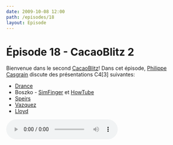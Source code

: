 ```yaml
---
date: 2009-10-08 12:00
path: /episodes/18
layout: Episode
---
```

# Épisode 18 - CacaoBlitz 2
<p>Bienvenue dans le second <a href="https://archive.org/download/cacaocast/cacaoblitz_2.mp3" title="CacaoBlitz 2">CacaoBlitz</a>! Dans cet épisode, <a href="http://www.twitter.com/philippec" title="Philippe Casgrain sur Twitter">Philippe Casgrain</a> discute des présentations C4[3] suivantes:</p>
<ul><li><a href="http://bugreport.apple.com/" title="Drance">Drance</a></li>
<li>Boszko - <a href="http://github.com/atebits/SimFinger" title="SimFinger">SimFinger</a> et <a href="http://howtube.com/" title="HowTube">HowTube</a></li>
<li><a href="http://ecorner.stanford.edu/" title="Speirs">Speirs</a></li>
<li><a href="http://greenmango.org/" title="Vazquez">Vazquez</a></li>
<li><a href="http://cocotron.org/" title="Lloyd">Lloyd</a></li>
</ul>
<p><audio controls><source src="https://archive.org/download/cacaocast/cacaoblitz_2.mp3" type="audio/mpeg"><source src="https://archive.org/download/cacaocast/cacaoblitz_2.mp3" type="audio/mp4">Votre navigateur ne supporte pas l'élément audio / Your browser does not support the audio element.</audio></p>

